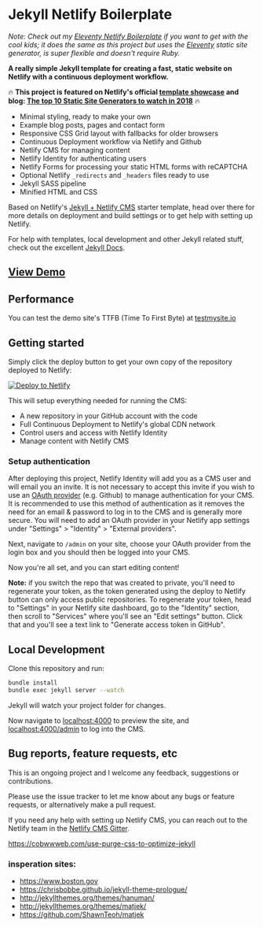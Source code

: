 # Jekyll Netlify Boilerplate

*Note: Check out my [Eleventy Netlify Boilerplate](https://github.com/danurbanowicz/eleventy-netlify-boilerplate) if you want to get with the cool kids; it does the same as this project but uses the [Eleventy](https://www.11ty.io/) static site generator, is super flexible and doesn't require Ruby.*

**A really simple Jekyll template for creating a fast, static website on Netlify with
a continuous deployment workflow.**

🔥 **This project is featured on Netlify's official [template showcase](http://templates.netlify.com/template/jekyll-with-netlify-cms-boilerplate/) and blog: [The top 10 Static Site Generators to watch in 2018](http://templates.netlify.com/template/jekyll-with-netlify-cms-boilerplate/)** 🔥

* Minimal styling, ready to make your own
* Example blog posts, pages and contact form
* Responsive CSS Grid layout with fallbacks for older browsers
* Continuous Deployment workflow via Netlify and Github
* Netlify CMS for managing content
* Netlify Identity for authenticating users
* Netlify Forms for processing your static HTML forms with reCAPTCHA
* Optional Netlify `_redirects` and `_headers` files ready to use
* Jekyll SASS pipeline
* Minified HTML and CSS

Based on Netlify's [Jekyll + Netlify CMS](https://github.com/netlify-templates/jekyll-netlify-cms) starter template, head over there for more details on deployment and build settings or to get help with setting up Netlify.

For help with templates, local development and other Jekyll related stuff, check out the excellent [Jekyll Docs](https://jekyllrb.com/docs/home/).

## [View Demo](https://jekyll-netlify-boilerplate.netlify.com/)

## Performance

You can test the demo site's TTFB (Time To First Byte) at [testmysite.io](https://testmysite.io/5b50abe51f12b74b81dd5442/jekyll-netlify-boilerplate.netlify.com)

## Getting started

Simply click the deploy button to get your own copy of the repository deployed to Netlify:

[![Deploy to Netlify](https://www.netlify.com/img/deploy/button.svg)](https://app.netlify.com/start/deploy?repository=https://github.com/danurbanowicz/jekyll-netlify-boilerplate&stack=cms)

This will setup everything needed for running the CMS:

* A new repository in your GitHub account with the code
* Full Continuous Deployment to Netlify's global CDN network
* Control users and access with Netlify Identity
* Manage content with Netlify CMS

### Setup authentication

After deploying this project, Netlify Identity will add you as a CMS user and
will email you an invite. It is not necessary to accept this invite if you wish
to use an
[OAuth provider](https://www.netlify.com/docs/identity/#external-provider-login)
(e.g. Github) to manage authentication for your CMS.
It is recommended to use this method of authentication as it removes the need
for an email & password to log in to the CMS and is generally more secure. You
will need to add an OAuth provider in your Netlify app settings under
"Settings" > "Identity" > "External providers".

Next, navigate to `/admin` on your site, choose your OAuth provider from the
login box and you should then be logged into your CMS.

Now you're all set, and you can start editing content!

**Note:** if you switch the repo that was created to private, you'll need to regenerate your token,
as the token generated using the deploy to Netlify button can only access public repositories. To
regenerate your token, head to "Settings" in your Netlify site dashboard, go to the "Identity"
section, then scroll to "Services" where you'll see an "Edit settings" button. Click that and you'll
see a text link to "Generate access token in GitHub".

## Local Development

Clone this repository and run:

```bash
bundle install
bundle exec jekyll server --watch
```
Jekyll will watch your project folder for changes.

Now navigate to [localhost:4000](http://localhost:4000/) to preview the site, and
[localhost:4000/admin](http://localhost:4000/admin) to log into the CMS.

## Bug reports, feature requests, etc

This is an ongoing project and I welcome any feedback, suggestions or contributions.

Please use the issue tracker to let me know about any bugs or feature requests, or alternatively make a pull request.

If you need any help with setting up Netlify CMS, you can reach out to the Netlify team in the [Netlify CMS Gitter](https://gitter.im/netlify/netlifycms).


https://cobwwweb.com/use-purge-css-to-optimize-jekyll

### insperation sites:
- <https://www.boston.gov> 
- <https://chrisbobbe.github.io/jekyll-theme-prologue/>
- <http://jekyllthemes.org/themes/hanuman/>
- <http://jekyllthemes.org/themes/matjek/>
- <https://github.com/ShawnTeoh/matjek>